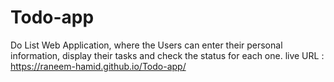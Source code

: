 # Todo-app
Do List Web Application, where the Users can enter their personal information, display their tasks and check the status for each one.
live URL : https://raneem-hamid.github.io/Todo-app/
